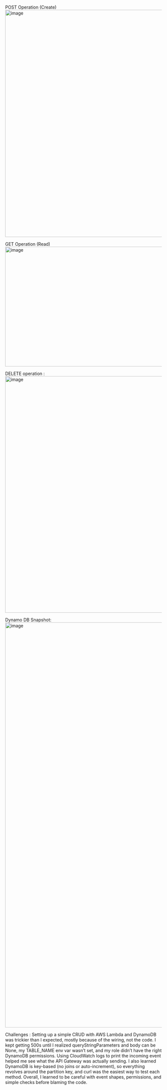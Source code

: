 
POST Operation (Create)
<img width="1600" height="728" alt="image" src="https://github.com/user-attachments/assets/92f6c140-69f3-4c95-aaef-4560022e2d98" />

GET Operation (Read)
<img width="1600" height="384" alt="image" src="https://github.com/user-attachments/assets/c76de713-88f3-412e-879e-dd0bb77c652a" />

DELETE operation : 
<img width="1600" height="758" alt="image" src="https://github.com/user-attachments/assets/facb9059-d5ac-4315-b92b-52983e1c9231" />




Dynamo DB Snapshot:
<img width="1700" height="1298" alt="image" src="https://github.com/user-attachments/assets/9a612f63-68e1-460c-b884-ccf72091a73c" />



Challenges : 
Setting up a simple CRUD with AWS Lambda and DynamoDB was trickier than I expected, mostly because of the wiring, not the code. I kept getting 500s until I realized queryStringParameters and body can be None, my TABLE_NAME env var wasn’t set, and my role didn’t have the right DynamoDB permissions. Using CloudWatch logs to print the incoming event helped me see what the API Gateway was actually sending. I also learned DynamoDB is key-based (no joins or auto-increment), so everything revolves around the partition key, and curl was the easiest way to test each method. Overall, I learned to be careful with event shapes, permissions, and simple checks before blaming the code.
